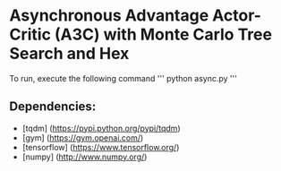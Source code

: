 # Asynchronous Advantage Actor-Critic (A3C) with Monte Carlo Tree Search and Hex

To run, execute the following command
'''
python async.py
'''

## Dependencies:
* [tqdm] (https://pypi.python.org/pypi/tqdm)
* [gym] (https://gym.openai.com/)
* [tensorflow] (https://www.tensorflow.org/)
* [numpy] (http://www.numpy.org/)
